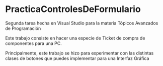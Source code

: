 # PracticaControlesDeFormulario
Segunda tarea hecha en Visual Studio para la materia Tópicos Avanzados de Programación

Este trabajo consiste en hacer una especie de Ticket de compra de componentes para una PC.

Principalmente, este trabajo se hizo para experimentar con las distintas clases de botones que puedes implementar para una Interfaz Gráfica
